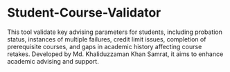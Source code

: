 # Student-Course-Validator
This tool validate key advising parameters for students, including probation status, instances of multiple failures, credit limit issues, completion of prerequisite courses, and gaps in academic history affecting course retakes. Developed by Md. Khaliduzzaman Khan Samrat, it aims to enhance academic advising and support.
